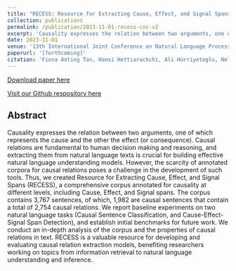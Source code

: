 ```yaml
---
title: "RECESS: Resource for Extracting Cause, Effect, and Signal Spans"
collection: publications
permalink: /publication/2023-11-01-recess-cnc-v2
excerpt: 'Causality expresses the relation between two arguments, one of which represents the cause and the other the effect (or consequence). Causal relations are fundamental to human decision making and reasoning, and extracting them from natural language texts is crucial for building effective natural language understanding models. However, the scarcity of annotated corpora for causal relations poses a challenge in the development of such tools. Thus, we created Resource for Extracting Cause, Effect, and Signal Spans (RECESS), a comprehensive corpus annotated for causality at different levels, including Cause, Effect, and Signal spans. The corpus contains 3,767 sentences, of which, 1,982 are causal sentences that contain a total of 2,754 causal relations. We report baseline experiments on two natural language tasks (Causal Sentence Classification, and Cause-Effect-Signal Span Detection), and establish initial benchmarks for future work. We conduct an in-depth analysis of the corpus and the properties of causal relations in text. RECESS is a valuable resource for developing and evaluating causal relation extraction models, benefiting researchers working on topics from information retrieval to natural language understanding and inference.'
date: 2023-11-01
venue: '13th International Joint Conference on Natural Language Processing and the 3rd Conference of the Asia-Pacific Chapter of the Association for Computational Linguistics'
paperurl: '[forthcoming]'
citation: 'Fiona Anting Tan, Hansi Hettiarachchi, Ali Hürriyetoglu, Nelleke Oostdijk, Tommaso Caselli, Tadashi Nomoto, Onur Uca, Farhana Ferdousi Liza, and See-Kiong Ng. 2023. RECESS: Resource for extracting cause, effect, and signal spans. In Proceedings of the 13th International Joint Conference on Natural Language Processing and the 3rd Conference of the Asia-Pacific Chapter of the Association for Computational Linguistics, Bali, Indonesia. Association for Computational Linguistics.'
---
```


<a href='[forthcoming]'>Download paper here</a>

<a href='https://github.com/tanfiona/CausalNewsCorpus'>Visit our Github respository here</a>

<h2>Abstract</h2>
Causality expresses the relation between two arguments, one of which represents the cause and the other the effect (or consequence). Causal relations are fundamental to human decision making and reasoning, and extracting them from natural language texts is crucial for building effective natural language understanding models. However, the scarcity of annotated corpora for causal relations poses a challenge in the development of such tools. Thus, we created Resource for Extracting Cause, Effect, and Signal Spans (RECESS), a comprehensive corpus annotated for causality at different levels, including Cause, Effect, and Signal spans. The corpus contains 3,767 sentences, of which, 1,982 are causal sentences that contain a total of 2,754 causal relations. We report baseline experiments on two natural language tasks (Causal Sentence Classification, and Cause-Effect-Signal Span Detection), and establish initial benchmarks for future work. We conduct an in-depth analysis of the corpus and the properties of causal relations in text. RECESS is a valuable resource for developing and evaluating causal relation extraction models, benefiting researchers working on topics from information retrieval to natural language understanding and inference.
